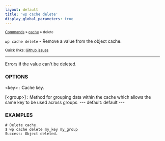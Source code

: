 ```yaml
---
layout: default
title: 'wp cache delete'
display_global_parameters: true
---
```


<small>[Commands](/commands/) &raquo; [cache](/commands/cache/) &raquo; delete</small>

`wp cache delete` - Remove a value from the object cache.

<small>Quick links: <a href="https://github.com/wp-cli/wp-cli/issues?q=is%3Aopen+label%3Acommand%3Acache-delete+sort%3Aupdated-desc">Github issues</a></small>

<hr />

Errors if the value can't be deleted.

### OPTIONS

&lt;key&gt;
: Cache key.

[&lt;group&gt;]
: Method for grouping data within the cache which allows the same key to be used across groups.
\---
default: default
\---

### EXAMPLES

    # Delete cache.
    $ wp cache delete my_key my_group
    Success: Object deleted.



